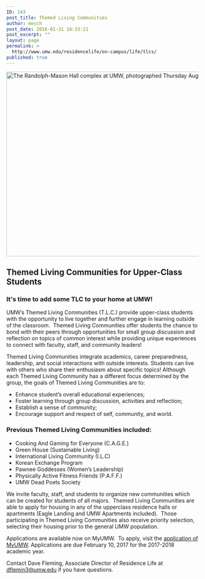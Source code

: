 ```yaml
---
ID: 143
post_title: Themed Living Communities
author: mesch
post_date: 2016-01-31 16:33:21
post_excerpt: ""
layout: page
permalink: >
  http://www.umw.edu/residencelife/on-campus/life/tlcs/
published: true
---
```

<img class="alignnone wp-image-145 size-large" src="http://www.umw.edu/residencelife/wp-content/uploads/sites/30/2016/01/frisbee-e1454679398850-1024x484.jpg" alt="The Randolph-Mason Hall complex at UMW, photographed Thursday August 23 2012. (Photo by Norm Shafer)." width="1024" height="484" />
<h2>Themed Living Communities for Upper-Class Students</h2>
<h3>It's time to add some TLC to your home at UMW!</h3>
UMW’s Themed Living Communities (T.L.C.) provide upper-class students with the opportunity to live together and further engage in learning outside of the classroom.  Themed Living Communities offer students the chance to bond with their peers through opportunities for small group discussion and reflection on topics of common interest while providing unique experiences to connect with faculty, staff, and community leaders!

Themed Living Communities integrate academics, career preparedness, leadership, and social interactions with outside interests. Students can live with others who share their enthusiasm about specific topics! Although each Themed Living Community has a different focus determined by the group, the goals of Themed Living Communities are to:
<ul>
 	<li>Enhance student’s overall educational experiences;</li>
 	<li>Foster learning through group discussion, activities and reflection;</li>
 	<li>Establish a sense of community;</li>
 	<li>Encourage support and respect of self, community, and world.</li>
</ul>
<h3>Previous Themed Living Communities included:</h3>
<ul>
 	<li>Cooking And Gaming for Everyone (C.A.G.E.)</li>
 	<li>Green House (Sustainable Living)</li>
 	<li>International Living Community (I.L.C)</li>
 	<li>Korean Exchange Program</li>
 	<li>Pawnee Goddesses (Women’s Leadership)</li>
 	<li>Physically Active Fitness Friends (P.A.F.F.)</li>
 	<li>UMW Dead Poets Society</li>
</ul>
We invite faculty, staff, and students to organize new communities which can be created for students of all majors.  Themed Living Communities are able to apply for housing in any of the upperclass residence halls or apartments (Eagle Landing and UMW Apartments included).  Those participating in Themed Living Communities also receive priority selection, selecting their housing prior to the general UMW population.

Applications are available now on MyUMW.  To apply, visit the <a href="https://orgsync.com/59554/forms/166472">application of MyUMW</a>. Applications are due February 10, 2017 for the 2017-2018 academic year.

Contact Dave Fleming, Associate Director of Residence Life at <a href="mailto:dflemin3@umw.edu">dflemin3@umw.edu</a> if you have questions.